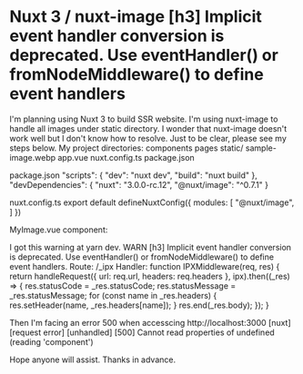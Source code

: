 
# Nuxt 3 / nuxt-image [h3] Implicit event handler conversion is deprecated. Use eventHandler() or fromNodeMiddleware() to define event handlers

I'm planning using Nuxt 3 to build SSR website. I'm using nuxt-image to handle all images under static directory. I wonder that nuxt-image doesn't work well but I don't know how to resolve. Just to be clear, please see my steps below.
My project directories:
components
pages
static/
    sample-image.webp
app.vue
nuxt.config.ts
package.json

package.json
"scripts": {
    "dev": "nuxt dev",
    "build": "nuxt build"
},
"devDependencies": {
    "nuxt": "3.0.0-rc.12",
    "@nuxt/image": "^0.7.1"
}

nuxt.config.ts
export default defineNuxtConfig({
    modules: [
        "@nuxt/image",
    ]
})

MyImage.vue component:
<script setup></script>

<template>
    <div>
        <NuxtImg
            format="webp"
            src="/sample-image.webp"
            loading="lazy"
            alt="Sample Image"
        />
    </div>
</template>

I got this warning at yarn dev.
WARN  [h3] Implicit event handler conversion is deprecated. Use eventHandler() or fromNodeMiddleware() to define event handlers. 
Route: /_ipx 
Handler: function IPXMiddleware(req, res) {
    return handleRequest({ url: req.url, headers: req.headers }, ipx).then((_res) => {
        res.statusCode = _res.statusCode;
        res.statusMessage = _res.statusMessage;
        for (const name in _res.headers) {
            res.setHeader(name, _res.headers[name]);
        }
        res.end(_res.body);
    });
}

Then I'm facing an error 500 when accesscing http://localhost:3000
[nuxt] [request error] [unhandled] [500] Cannot read properties of undefined (reading 'component')

Hope anyone will assist.
Thanks in advance.

        